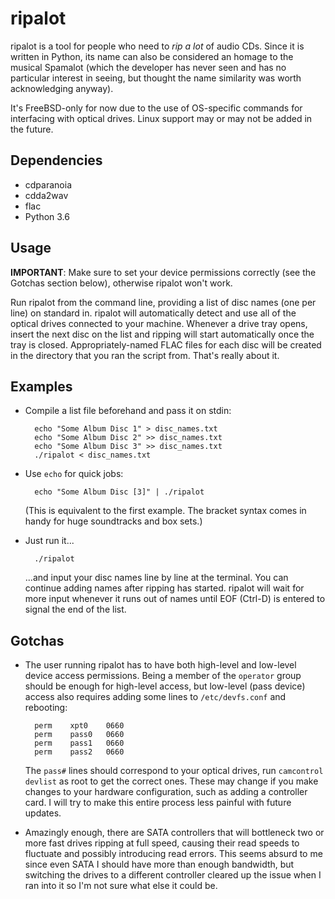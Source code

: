 # ripalot

ripalot is a tool for people who need to _rip a lot_ of audio CDs. Since it is written in Python,
its name can also be considered an homage to the musical Spamalot (which the developer has never
seen and has no particular interest in seeing, but thought the name similarity was worth
acknowledging anyway).

It's FreeBSD-only for now due to the use of OS-specific commands for interfacing with optical
drives. Linux support may or may not be added in the future.

## Dependencies
- cdparanoia
- cdda2wav
- flac
- Python 3.6

## Usage
**IMPORTANT**: Make sure to set your device permissions correctly (see the Gotchas section below),
otherwise ripalot won't work.

Run ripalot from the command line, providing a list of disc names (one per line) on standard in.
ripalot will automatically detect and use all of the optical drives connected to your machine.
Whenever a drive tray opens, insert the next disc on the list and ripping will start automatically
once the tray is closed. Appropriately-named FLAC files for each disc will be created in the
directory that you ran the script from. That's really about it.

## Examples

- Compile a list file beforehand and pass it on stdin:

		echo "Some Album Disc 1" > disc_names.txt
		echo "Some Album Disc 2" >> disc_names.txt
		echo "Some Album Disc 3" >> disc_names.txt
		./ripalot < disc_names.txt

- Use `echo` for quick jobs:

		echo "Some Album Disc [3]" | ./ripalot

	(This is equivalent to the first example. The bracket syntax comes in handy for huge
	soundtracks and box sets.)

- Just run it...

		./ripalot

	...and input your disc names line by line at the terminal. You can continue adding names after
	ripping has started. ripalot will wait for more input whenever it runs out of names until EOF
	(Ctrl-D) is entered to signal the end of the list.

## Gotchas
- The user running ripalot has to have both high-level and low-level device access permissions.
Being a member of the `operator` group should be enough for high-level access, but low-level (pass
device) access also requires adding some lines to `/etc/devfs.conf` and rebooting:

		perm	xpt0	0660
		perm	pass0	0660
		perm	pass1	0660
		perm	pass2	0660

	The `pass#` lines should correspond to your optical drives, run `camcontrol devlist` as root to
	get the correct ones. These may change if you make changes to your hardware configuration,
	such as adding a controller card. I will try to make this entire process less painful with
	future updates.

- Amazingly enough, there are SATA controllers that will bottleneck two or more fast drives ripping
at full speed, causing their read speeds to fluctuate and possibly introducing read errors. This
seems absurd to me since even SATA I should have more than enough bandwidth, but switching the
drives to a different controller cleared up the issue when I ran into it so I'm not sure what else
it could be.
